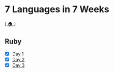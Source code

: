 # 7 Languages in 7 Weeks

[[ 🏠 ]][home-url]

## Ruby

- [x] [Day 1](./day1)
- [x] [Day 2](./day2)
- [x] [Day 3](./day3)

[home-url]: ../readme.md
